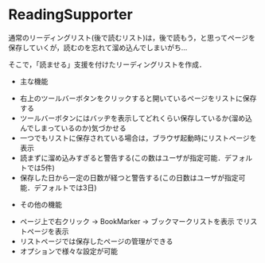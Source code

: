 # ReadingSupporter #

通常のリーディングリスト(後で読むリスト)は，後で読もう，と思ってページを保存していくが，読むのを忘れて溜め込んでしまいがち…

そこで，「読ませる」支援を付けたリーディングリストを作成．

* 主な機能 
- 右上のツールバーボタンをクリックすると開いているページをリストに保存する
- ツールバーボタンにはバッヂを表示してどれくらい保存しているか(溜め込んでしまっているのか)気づかせる
- 一つでもリストに保存されている場合は，ブラウザ起動時にリストページを表示
- 読まずに溜め込みすぎると警告する(この数はユーザが指定可能．デフォルトでは5件)
- 保存した日から一定の日数が経つと警告する(この日数はユーザが指定可能．デフォルトでは3日)

* その他の機能 
- ページ上で右クリック → BookMarker → ブックマークリストを表示 でリストページを表示
- リストページでは保存したページの管理ができる
- オプションで様々な設定が可能
